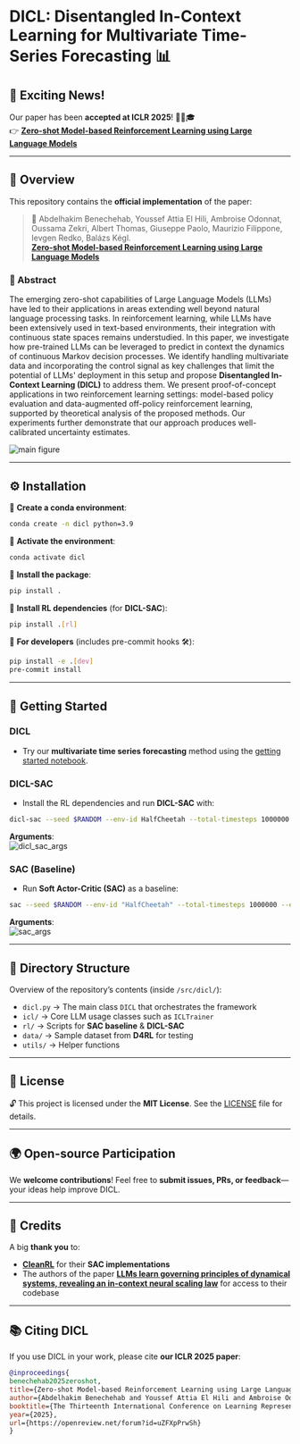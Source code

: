 
# DICL: Disentangled In-Context Learning for Multivariate Time-Series Forecasting 📊  

## 🚀 **Exciting News!**  
Our paper has been **accepted at ICLR 2025**! 🎉📄🎓  
👉 **[Zero-shot Model-based Reinforcement Learning using Large Language Models](https://arxiv.org/abs/2410.11711)**  

---

## 📝 Overview  
This repository contains the **official implementation** of the paper:  

> 📖 Abdelhakim Benechehab, Youssef Attia El Hili, Ambroise Odonnat, Oussama Zekri, Albert Thomas, Giuseppe Paolo, Maurizio Filippone, Ievgen Redko, Balázs Kégl.  
> **[Zero-shot Model-based Reinforcement Learning using Large Language Models](https://arxiv.org/abs/2410.11711)**  

### 📌 Abstract  
The emerging zero-shot capabilities of Large Language Models (LLMs) have led to their applications in areas extending well beyond natural language processing tasks. In reinforcement learning, while LLMs have been extensively used in text-based environments, their integration with continuous state spaces remains understudied. In this paper, we investigate how pre-trained LLMs can be leveraged to predict in context the dynamics of continuous Markov decision processes. We identify handling multivariate data and incorporating the control signal as key challenges that limit the potential of LLMs' deployment in this setup and propose **Disentangled In-Context Learning (DICL)** to address them. We present proof-of-concept applications in two reinforcement learning settings: model-based policy evaluation and data-augmented off-policy reinforcement learning, supported by theoretical analysis of the proposed methods. Our experiments further demonstrate that our approach produces well-calibrated uncertainty estimates.

![main figure](figures/main_figure_for_repo.PNG)  

---

## ⚙️ Installation  

🔹 **Create a conda environment**:  
```bash
conda create -n dicl python=3.9
```  
🔹 **Activate the environment**:  
```bash
conda activate dicl
```  
🔹 **Install the package**:  
```bash
pip install .
```  
🔹 **Install RL dependencies** (for **DICL-SAC**):  
```bash
pip install .[rl]
```  
🔹 **For developers** (includes pre-commit hooks 🛠️):  
```bash
pip install -e .[dev]
pre-commit install
```  

---

## 🚀 Getting Started  

### **DICL**  
- Try our **multivariate time series forecasting** method using the [getting started notebook](getting_started.ipynb).  

### **DICL-SAC**  
- Install the RL dependencies and run **DICL-SAC** with:  
```bash
dicl-sac --seed $RANDOM --env-id HalfCheetah --total-timesteps 1000000 --exp_name "test_5p_vicl" --batch_size 128 --llm_batch_size 7 --llm_learning_frequency 256 --context_length 500 --interact_every 1000 --learning_starts 5000 --llm_learning_starts 10000 --llm_model 'meta-llama/Llama-3.2-1B' --method 'vicl'
```  
**Arguments**:  
![dicl_sac_args](figures/dicl_sac_args.PNG)  

### **SAC (Baseline)**  
- Run **Soft Actor-Critic (SAC)** as a baseline:  
```bash
sac --seed $RANDOM --env-id "HalfCheetah" --total-timesteps 1000000 --exp_name "test_baseline" --interact_every 1000 --batch_size 128 --learning_starts 5000
```  
**Arguments**:  
![sac_args](figures/sac_args.PNG)  

---

## 📂 Directory Structure  

Overview of the repository’s contents (inside `/src/dicl/`):  

- `dicl.py` → The main class `DICL` that orchestrates the framework
- `icl/` → Core LLM usage classes such as `ICLTrainer` 
- `rl/` → Scripts for **SAC baseline** & **DICL-SAC** 
- `data/` → Sample dataset from **D4RL** for testing
- `utils/` → Helper functions

---

## 📜 License  

🔓 This project is licensed under the **MIT License**. See the [LICENSE](LICENSE) file for details.  

---

## 🌍 Open-source Participation  

We **welcome contributions**!
Feel free to **submit issues, PRs, or feedback**—your ideas help improve DICL. 

---

## 🙏 Credits  

A big **thank you** to:  

- **[CleanRL](https://github.com/vwxyzjn/cleanrl)** for their **SAC implementations** 
- The authors of the paper **[LLMs learn governing principles of dynamical systems, revealing an in-context neural scaling law](https://github.com/AntonioLiu97/llmICL)** for access to their codebase

---

## 📚 Citing DICL  

If you use DICL in your work, please cite **our ICLR 2025 paper**:  

```bibtex
@inproceedings{
benechehab2025zeroshot,
title={Zero-shot Model-based Reinforcement Learning using Large Language Models},
author={Abdelhakim Benechehab and Youssef Attia El Hili and Ambroise Odonnat and Oussama Zekri and Albert Thomas and Giuseppe Paolo and Maurizio Filippone and Ievgen Redko and Bal{\'a}zs K{\'e}gl},
booktitle={The Thirteenth International Conference on Learning Representations},
year={2025},
url={https://openreview.net/forum?id=uZFXpPrwSh}
}
```
